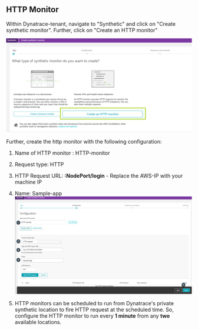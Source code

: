 ## HTTP Monitor

Within Dynatrace-tenant, navigate to "Synthetic" and click on "Create synthetic monitor". Further, click on "Create an HTTP monitor"

![image](../../../assets/images/03-create-http-monitor-1.png)

Further, create the http monitor with the following configuration:
1. Name of HTTP monitor : HTTP-monitor
1. Request type: HTTP
1. HTTP Request URL: **<Instance-ip>:NodePort/login** - Replace the AWS-IP with your machine IP
1. Name: Sample-app
![image](../../../assets/images/03-create-http-monitor-2.png)

1. HTTP monitors can be scheduled to run from Dynatrace's private synthetic location to fire HTTP request at the scheduled time. So, configure the HTTP monitor to run every **1 minute** from any **two** available locations.
